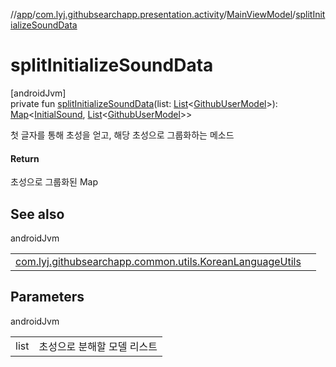 //[app](../../../index.md)/[com.lyj.githubsearchapp.presentation.activity](../index.md)/[MainViewModel](index.md)/[splitInitializeSoundData](split-initialize-sound-data.md)

# splitInitializeSoundData

[androidJvm]\
private fun [splitInitializeSoundData](split-initialize-sound-data.md)(list: [List](https://kotlinlang.org/api/latest/jvm/stdlib/kotlin.collections/-list/index.html)&lt;[GithubUserModel](../../com.lyj.githubsearchapp.domain.model/-github-user-model/index.md)&gt;): [Map](https://kotlinlang.org/api/latest/jvm/stdlib/kotlin.collections/-map/index.html)&lt;[InitialSound](../index.md#-1583565500%2FClasslikes%2F-912451524), [List](https://kotlinlang.org/api/latest/jvm/stdlib/kotlin.collections/-list/index.html)&lt;[GithubUserModel](../../com.lyj.githubsearchapp.domain.model/-github-user-model/index.md)&gt;&gt;

첫 글자를 통해 초성을 얻고, 해당 초성으로 그룹화하는 메소드

#### Return

초성으로 그룹화된 Map

## See also

androidJvm

| | |
|---|---|
| [com.lyj.githubsearchapp.common.utils.KoreanLanguageUtils](../../com.lyj.githubsearchapp.common.utils/-korean-language-utils/split-initial-sound.md) |  |

## Parameters

androidJvm

| | |
|---|---|
| list | 초성으로 분해할 모델 리스트 |
